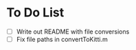 # To Do List #
- [ ] Write out README with file conversions
- [ ] Fix file paths in convertToKitti.m